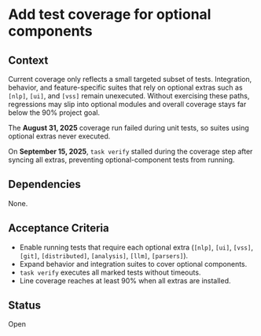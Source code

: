 # Add test coverage for optional components

## Context
Current coverage only reflects a small targeted subset of tests. Integration,
behavior, and feature-specific suites that rely on optional extras such as
`[nlp]`, `[ui]`, and `[vss]` remain unexecuted. Without exercising these paths,
regressions may slip into optional modules and overall coverage stays far below
the 90% project goal.

The **August 31, 2025** coverage run failed during unit tests, so suites using
optional extras never executed.

On **September 15, 2025**, `task verify` stalled during the coverage step after
syncing all extras, preventing optional-component tests from running.

## Dependencies
None.

## Acceptance Criteria
- Enable running tests that require each optional extra (`[nlp]`, `[ui]`,
  `[vss]`, `[git]`, `[distributed]`, `[analysis]`, `[llm]`, `[parsers]`).
- Expand behavior and integration suites to cover optional components.
- `task verify` executes all marked tests without timeouts.
- Line coverage reaches at least 90% when all extras are installed.

## Status
Open
